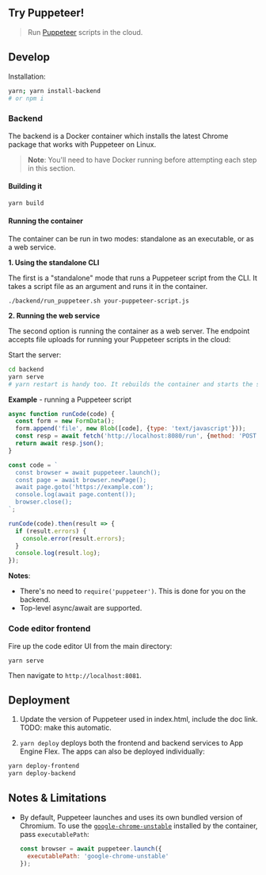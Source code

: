 ## Try Puppeteer!

> Run [Puppeteer](https://github.com/GoogleChrome/puppeteer) scripts in the cloud.

## Develop

Installation:

```sh
yarn; yarn install-backend
# or npm i
```

### Backend

The backend is a Docker container which installs the latest Chrome package
that works with Puppeteer on Linux.

> **Note**: You'll need to have Docker running before attempting each step in this section.

#### Building it

```sh
yarn build
```

#### Running the container

The container can be run in two modes: standalone as an executable, or as a web service.

**1. Using the standalone CLI**

The first is a "standalone" mode that runs a Puppeteer script from the CLI. It takes a script file as an argument and runs it in the container.

```
./backend/run_puppeteer.sh your-puppeteer-script.js
```

**2. Running the web service**

The second option is running the container as a web server. The endpoint accepts
file uploads for running your Puppeteer scripts in the cloud:

Start the server:

```sh
cd backend
yarn serve
# yarn restart is handy too. It rebuilds the container and starts the server.
```

**Example** - running a Puppeteer script

```js
async function runCode(code) {
  const form = new FormData();
  form.append('file', new Blob([code], {type: 'text/javascript'}));
  const resp = await fetch('http://localhost:8080/run', {method: 'POST', body: form});
  return await resp.json();
}

const code = `
  const browser = await puppeteer.launch();
  const page = await browser.newPage();
  await page.goto('https://example.com');
  console.log(await page.content());
  browser.close();
`;

runCode(code).then(result => {
  if (result.errors) {
    console.error(result.errors);
  }
  console.log(result.log);
});
```

**Notes**:

- There's no need to `require('puppeteer')`. This is done for you on the backend.
- Top-level async/await are supported.

### Code editor frontend

Fire up the code editor UI from the main directory:

```
yarn serve
```

Then navigate to `http://localhost:8081`.


## Deployment

1. Update the version of Puppeteer used in index.html, include the doc link. TODO: make this automatic.

2. `yarn deploy` deploys both the frontend and backend services to App Engine Flex. The
apps can also be deployed individually:

```sh
yarn deploy-frontend
yarn deploy-backend
```

## Notes & Limitations

- By default, Puppeteer launches and uses its own bundled version of Chromium. To use
  the [`google-chrome-unstable`](https://www.ubuntuupdates.org/ppa/google_chrome) installed by the container, pass `executablePath`:

  ```js
  const browser = await puppeteer.launch({
    executablePath: 'google-chrome-unstable'
  });
  ```
